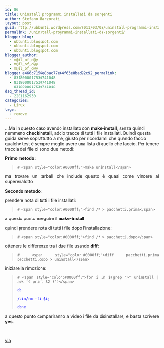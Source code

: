 ```yaml
---
id: 86
title: Uninstall programmi installati da sorgenti
author: Stefano Marzorati
layout: post
guid: http://ubbunti.wordpress.com/2011/03/05/uninstall-programmi-installati-da-sorgenti
permalink: /uninstall-programmi-installati-da-sorgenti/
blogger_blog:
  - ubbunti.blogspot.com
  - ubbunti.blogspot.com
  - ubbunti.blogspot.com
blogger_author:
  - m@il_of_d@y
  - m@il_of_d@y
  - m@il_of_d@y
blogger_e466c7156e8bac77e64f63e8bad92c92_permalink:
  - 8318000017530741048
  - 8318000017530741048
  - 8318000017530741048
dsq_thread_id:
  - 2201162930
categories:
  - Linux
tags:
  - remove
---
```

&#8230;Ma in questo caso avendo installato con **make-install**, senza quindi nemmeno **checkinstall**, addio tracce di tutti i file installati. Quindi questa guida serve soprattutto a me, giusto per ricordarmi che quando faccio qualche test è sempre meglio avere una lista di quello che faccio. Per tenere traccia dei file ci sono due metodi:

<p style="text-align:justify;">
  <strong>Primo metodo:</strong>
</p>

> <p style="text-align:justify;">
>   <code># &lt;span style="color:#0000ff;">make uninstall&lt;/span></code>
> </p>

<p style="text-align:justify;">
  ma trovare un tarball che include questo è quasi come vincere al superenalotto
</p>

<p style="text-align:justify;">
  <strong>Secondo metodo:</strong>
</p>

<p style="text-align:justify;">
  prendere nota di tutti i file installati:
</p>

> <p style="text-align:justify;">
>   <code># &lt;span style="color:#0000ff;">find /* &gt; pacchetti.prima&lt;/span></code>
> </p>

<p style="text-align:justify;">
  a questo punto eseguire il <strong>make-install</strong>
</p>

<p style="text-align:justify;">
  quindi prendere nota di tutti i file dopo l&#8217;installazione:
</p>

> <p style="text-align:justify;">
>   <code># &lt;span style="color:#0000ff;">find /* &gt; pacchetti.dopo&lt;/span></code>
> </p>

<p style="text-align:justify;">
  ottenere le differenze tra i due file usando <strong>diff</strong>:
</p>

> <p style="text-align:justify;">
>   <code># &lt;span style="color:#0000ff;">diff pacchetti.prima pacchetti.dopo &gt; uninstall&lt;/span></code>
> </p>

<p style="text-align:justify;">
  iniziare la rimozione:
</p>

> <p style="text-align:justify;">
>   <code># &lt;span style="color:#0000ff;">for i in $(grep "&gt;" uninstall | awk '{ print $2 }')&lt;/span></code>
> </p>
> 
> <p style="text-align:justify;">
>   <span style="color:#0000ff;"><code>do</code></span>
> </p>
> 
> <p style="text-align:justify;">
>   <span style="color:#0000ff;"><code>/bin/rm -fi $i;</code></span>
> </p>
> 
> <p style="text-align:justify;">
>   <span style="color:#0000ff;"><code>done</code></span>
> </p>

<p style="text-align:justify;">
  a questo punto compariranno a video i file da disinstallare, e basta scrivere <strong>yes</strong>.
</p>

<p style="text-align:justify;">
  &nbsp;
</p>

<p style="text-align:justify;">
  <a href="http://www.edmondweblog.com/index.php/2010/11/11/uninstall-programmi-installati-da-sorgenti/">via</a>
</p>